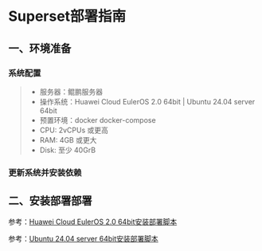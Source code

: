 # Superset部署指南

## ‌一、环境准备
### 系统配置
> -  服务器：鲲鹏服务器
> -  操作系统：Huawei Cloud EulerOS 2.0 64bit  | Ubuntu 24.04 server 64bit
> -  预置环境：docker docker-compose
> - CPU: 2vCPUs 或更高
> - RAM: 4GB 或更大
> - Disk: 至少 40GrB
### 更新系统并安装依赖


## ‌二、安装部署部署
参考：[Huawei Cloud EulerOS 2.0 64bit安装部署脚本](../scripts/install_superset_HCE.sh)

参考：[Ubuntu 24.04 server 64bit安装部署脚本](../scripts/install_superset_Unbntu.sh)
